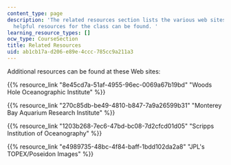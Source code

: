 ```yaml
---
content_type: page
description: 'The related resources section lists the various web sites where additional
  helpful resources for the class can be found. '
learning_resource_types: []
ocw_type: CourseSection
title: Related Resources
uid: ab1cb17a-d206-e89e-4ccc-785cc9a211a3
---
```


Additional resources can be found at these Web sites:

{{% resource_link "8e45cd7a-51af-4955-96ec-0069a67b19bd" "Woods Hole Oceanographic Institute" %}}

{{% resource_link "270c85db-be49-4810-b847-7a9a26599b31" "Monterey Bay Aquarium Research Institute" %}}

{{% resource_link "1203b268-7ec6-47bd-bc08-7d2cfcd01d05" "Scripps Institution of Oceanography" %}}

{{% resource_link "e4989735-48bc-4f84-baff-1bdd102da2a8" "JPL's TOPEX/Poseidon Images" %}}